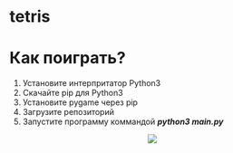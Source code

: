 <h1>tetris</h1>

<h1>Как поиграть?</h1>

  1. Установите интерпритатор Python3
  2. Скачайте pip для Python3
  3. Установите pygame через pip
  4. Загрузите репозиторий
  5. Запустите программу коммандой ***python3 main.py***

<p align="center"><img src="https://github.com/KiryuxaMC/Tetris/blob/master/Tetris_Im/Peek%202020-01-23%2023-38.gif"></p>
